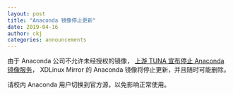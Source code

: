 ```yaml
---
layout: post
title: "Anaconda 镜像停止更新"
date: 2019-04-16
author: ckj
categories: announcements
---
```


由于 Anaconda 公司不允许未经授权的镜像，
[上游 TUNA 宣布停止 Anaconda 镜像服务](https://mirrors.tuna.tsinghua.edu.cn/news/#close-anaconda-service)，
XDLinux Mirror 的 Anaconda 镜像将停止更新，并且随时可能删除。

请校内 Anaconda 用户切换到官方源，以免影响正常使用。

